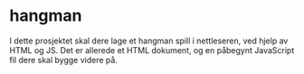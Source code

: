 # hangman
I dette prosjektet skal dere lage et hangman spill i nettleseren, ved hjelp av HTML og JS. Det er allerede et HTML dokument, og en påbegynt JavaScript fil dere skal bygge videre på.
